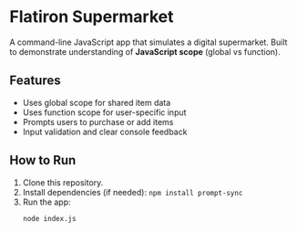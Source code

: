 # Flatiron Supermarket 

A command-line JavaScript app that simulates a digital supermarket. Built to demonstrate understanding of **JavaScript scope** (global vs function).

## Features
- Uses global scope for shared item data
- Uses function scope for user-specific input
- Prompts users to purchase or add items
- Input validation and clear console feedback

## How to Run
1. Clone this repository.
2. Install dependencies (if needed): `npm install prompt-sync`
3. Run the app:
   ```bash
   node index.js